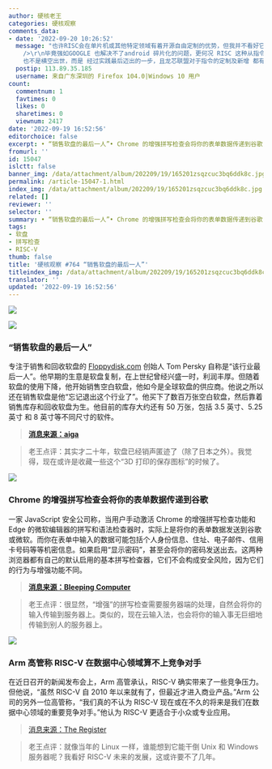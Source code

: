 ```yaml
---
author: 硬核老王
categories: 硬核观察
comments_data:
- date: '2022-09-20 10:26:52'
  message: "也许RISC会在单片机或其他特定领域有着开源自由定制的优势，但我并不看好它与ARM 的竞争。<br />\r\n各自在各自的细分领域活下去，这也许就是最终的归宿。<br
    />\r\n毕竟强如GOOGLE 也解决不了android 碎片化的问题，更何况 RISC 这种从指令都不统一的呢，MIPS 前车之鉴 还没远离呢<br />\r\nloongarch
    也不是横空出世，而是 经过实践最后迈出的一步，且龙芯联盟对于指令的定制及新增 都有着更强的归属主导权，终将与X86指令 殊途同归"
  postip: 113.89.35.185
  username: 来自广东深圳的 Firefox 104.0|Windows 10 用户
count:
  commentnum: 1
  favtimes: 0
  likes: 0
  sharetimes: 0
  viewnum: 2417
date: '2022-09-19 16:52:56'
editorchoice: false
excerpt: • “销售软盘的最后一人”• Chrome 的增强拼写检查会将你的表单数据传递到谷歌 • Arm 高管称 RISC-V 在数据中心领域算不上竞争对手
fromurl: ''
id: 15047
islctt: false
banner_img: /data/attachment/album/202209/19/165201zsqzcuc3bq6ddk8c.jpg
permalink: /article-15047-1.html
index_img: /data/attachment/album/202209/19/165201zsqzcuc3bq6ddk8c.jpg
related: []
reviewer: ''
selector: ''
summary: • “销售软盘的最后一人”• Chrome 的增强拼写检查会将你的表单数据传递到谷歌 • Arm 高管称 RISC-V 在数据中心领域算不上竞争对手
tags:
- 软盘
- 拼写检查
- RISC-V
thumb: false
title: '硬核观察 #764 “销售软盘的最后一人”'
titleindex_img: /data/attachment/album/202209/19/165201zsqzcuc3bq6ddk8c.jpg
translator: ''
updated: '2022-09-19 16:52:56'
---
```


![](/data/attachment/album/202209/19/165201zsqzcuc3bq6ddk8c.jpg)


![](/data/attachment/album/202209/19/165208mkekeq77e883q3v8.jpg)


### “销售软盘的最后一人”


专注于销售和回收软盘的 [Floppydisk.com](http://floppydisk.com/) 创始人 Tom Persky 自称是“该行业最后一人”。他早期的生意是软盘复制，在上世纪曾经兴盛一时，利润丰厚。但随着软盘的使用下降，他开始销售空白软盘，他如今是全球软盘的供应商。他说之所以还在销售软盘是他“忘记退出这个行业了”。他买下了数百万张空白软盘，然后靠着销售库存和回收软盘为生。他目前的库存大约还有 50 万张，包括 3.5 英寸、5.25 英寸 和 8 英寸等不同尺寸的软件。



> 
> **[消息来源：aiga](https://eyeondesign.aiga.org/we-spoke-with-the-last-person-standing-in-the-floppy-disk-business/)**
> 
> 
> 



> 
> 老王点评：其实才二十年，软盘已经销声匿迹了（除了日本之外）。我觉得，现在或许是收藏一些这个“3D 打印的保存图标”的时候了。
> 
> 
> 


![](/data/attachment/album/202209/19/165223glytmrdrjpm6rd0i.jpg)


### Chrome 的增强拼写检查会将你的表单数据传递到谷歌


一家 JavaScript 安全公司称，当用户手动激活 Chrome 的增强拼写检查功能和 Edge 的微软编辑器的拼写和语法检查器时，实际上是将你的表单数据发送到谷歌或微软。而你在表单中输入的数据可能包括个人身份信息、住址、电子邮件、信用卡号码等等机密信息。如果启用“显示密码”，甚至会将你的密码发送出去。这两种浏览器都有自己的默认启用的基本拼写检查器，它们不会构成安全风险，因为它们的行为与增强功能不同。



> 
> **[消息来源：Bleeping Computer](https://www.bleepingcomputer.com/news/security/google-microsoft-can-get-your-passwords-via-web-browsers-spellcheck/)**
> 
> 
> 



> 
> 老王点评：很显然，“增强”的拼写检查需要服务器端的处理，自然会将你的输入传输到服务器上。类似的，现在云输入法，也会将你的输入事无巨细地传输到别人的服务器上。
> 
> 
> 


![](/data/attachment/album/202209/19/165237nzdb91vvg31wfs58.jpg)


### Arm 高管称 RISC-V 在数据中心领域算不上竞争对手


在近日召开的新闻发布会上，Arm 高管承认，RISC-V 确实带来了一些竞争压力。但他说，“虽然 RISC-V 自 2010 年以来就有了，但最近才进入商业产品。”Arm 公司的另外一位高管称，“我们真的不认为 RISC-V 现在或在不久的将来是我们在数据中心领域的重要竞争对手。”他认为 RISC-V 更适合于小众或专业应用。



> 
> [消息来源：The Register](https://www.theregister.com/2022/09/17/arm_riscv_datacenter_competiton/)
> 
> 
> 



> 
> 老王点评：就像当年的 Linux 一样，谁能想到它能干倒 Unix 和 Windows 服务器呢？我看好 RISC-V 未来的发展，这或许要不了几年。
> 
> 
>